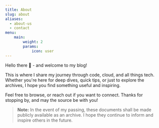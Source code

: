 ```yaml
---
title: About
slug: about
aliases:
  - about-us
  - contact
menu:
    main: 
        weight: 2
        params:
            icon: user
---
```


Hello there 👋 - and welcome to my blog!

This is where I share my journey through code, cloud, and all things tech. Whether you're here for deep dives, quick tips, or just to explore the archives, I hope you find something useful and inspiring.

Feel free to browse, or reach out if you want to connect. Thanks for stopping by, and may the source be with you!

> **Note:** In the event of my passing, these documents shall be made publicly available as an archive. I hope they continue to inform and inspire others in the future.